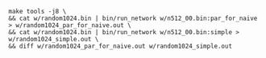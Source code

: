     make tools -j8 \
    && cat w/random1024.bin | bin/run_network w/n512_00.bin:par_for_naive > w/random1024_par_for_naive.out \
    && cat w/random1024.bin | bin/run_network w/n512_00.bin:simple > w/random1024_simple.out \
    && diff w/random1024_par_for_naive.out w/random1024_simple.out